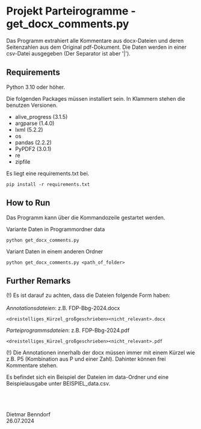 # Projekt Parteirogramme - get_docx_comments.py

Das Programm extrahiert alle Kommentare aus docx-Dateien und deren Seitenzahlen aus dem Original pdf-Dokument.
Die Daten werden in einer csv-Datei ausgegeben (Der Separator ist aber '|').
  

## Requirements

Python 3.10 oder höher.

Die folgenden Packages müssen installiert sein. In Klammern stehen die benutzen Versionen. 
- alive_progress   (3.1.5)
- argparse         (1.4.0)
- lxml             (5.2.2)
- os
- pandas           (2.2.2)
- PyPDF2           (3.0.1)
- re
- zipfile

Es liegt eine requirements.txt bei.
```
pip install -r requirements.txt
```

  
## How to Run

Das Programm kann über die Kommandozeile gestartet werden.

Variante Daten in Programmordner data
```
python get_docx_comments.py
```

Variant Daten in einem anderen Ordner
```
python get_docx_comments.py <path_of_folder>
```


## Further Remarks

(!) Es ist darauf zu achten, dass die Dateien folgende Form haben:<br><br>
*Annotationsdateien*: z.B. FDP-Bbg-2024.docx 
```
<dreistelliges_Kürzel_großgeschrieben><nicht_relevant>.docx
```

*Parteiprogrammsdateien*: z.B. FDP-Bbg-2024.pdf 
```
<dreistelliges_Kürzel_großgeschrieben><nicht_relevant>.pdf
```

(!) Die Annotationen innerhalb der docx müssen immer mit einem Kürzel wie z.B. P5 (Kombination aus P und einer Zahl).
Dahinter können frei Kommentare stehen.

Es befindet sich ein Beispiel der Dateien im data-Ordner und eine Beispielausgabe unter BEISPIEL_data.csv.
<br><br><br><br>  
  
Dietmar Benndorf  
26.07.2024

